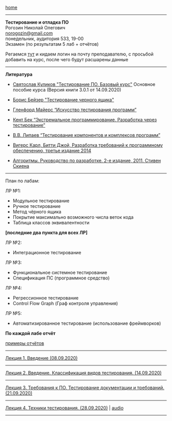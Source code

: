 [home](https://github.com/dKosarevsky/iu7/blob/master/2020_2021_3sem.md)
____________________________________
**Тестирование и отладка ПО** \
Рогозин Николай Олегович \
norogozin@gmail.com \
понедельник, аудитория 533, 19-00 \
Экзамен (по результатам 5 лаб + отчëтов)

Регаемся [тут](https://networking-labs.ru) и кидаем логин на почту преподавателю, с просьбой добавить на курс, после чего будут расшарены данные
____________________________________
**Литература**

* [Святослав Куликов "Тестирование ПО. Базовый курс"](https://drive.google.com/file/d/1aKEbSjcMXy64Bn7ERSTtMbNW9aSHts5_/view?usp=sharing) Основное пособие курса (Версия книги 3.0.1 от 14.09.2020)

* [Борис Бейзер "Тестирование черного ящика"](https://t.me/progbook/529)

* [Гленфорд Майерс “Искусство тестирования программ”](https://t.me/progbook/530)

* [Кент Бек “Экстремальное программирование. Разработка через тестирование”](https://t.me/progbook/353)
 
* [В.В. Липаев “Тестирование компонентов и комплексов программ”](https://www.ispras.ru/lipaev/books/Testing%20of%20components%20and%20systems%20software.pdf)

* [Вигерс Карл, Битти Джой, Разработка требований к программному обеспечению, третье издание 2014](https://drive.google.com/file/d/1QVz6f5MwM5To7lOfjPlos7Upp7nR9XMV/view?usp=sharing)

* [Алгоритмы. Руководство по разработке. 2-е издание, 2011. Стивен Скиена](https://drive.google.com/file/d/1QST3NybDwrrV8dHIY74cFzKfPts0CQhZ/view?usp=sharing)

____________________________________
План по лабам:

ЛР №1:
* Модульное тестирование
* Ручное тестирование
* Метод чёрного ящика
* Покрытие максимально возможного числа веток кода
* Таблица классов эквивалентности

**[последние два пункта для всех ЛР]**

ЛР №2:
* Интеграционное тестирование

ЛР №3:
* Функциональное системное тестирование
* Спецификация ПС (программное средство)

ЛР №4:
* Регрессионное тестирование
* Control Flow Graph (Граф контроля управления)

ЛР №5:
* Автоматизированное тестирование (использование фреймворков)

**По каждой лабе отчёт**

[примеры отчëтов](https://drive.google.com/folderview?id=18i40trnqhWeI-9_d8qQIuGmInX7iKd5f)

____________________________________

[Лекция 1. Введение (08.09.2020)](https://drive.google.com/file/d/1-pMKyrxKTTLofEffDx6PoXvwXECZby1N/view?usp=sharing)
____________________________________

[Лекция 2. Введение. Классификация видов тестирования. (14.09.2020)](https://drive.google.com/file/d/18cLNMmhsQ6fCxbWoreu_CZy_KO60Xkic/view?usp=sharing)
____________________________________

[Лекция 3. Требования к ПО. Тестирование документации и требований. (21.09.2020)](https://drive.google.com/file/d/1wBldO40Rh1e-V9BR2McLtSgB0CyTGoXM/view?usp=sharing)
____________________________________

[Лекция 4. Техники тестирования. (28.09.2020)]() | [audio](https://drive.google.com/drive/folders/1RekFZfeuajk7gNvyHAR6rSigM033o1qF?usp=sharing)
____________________________________
